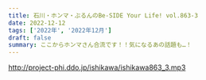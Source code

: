 ```yaml
---
title: 石川・ホンマ・ぶるんのBe-SIDE Your Life! vol.863-3
date: 2022-12-12
tags: ['2022年', '2022年12月']
draft: false
summary: ここからホンマさん合流です！！気になるあの話題も…！
---
```


http://project-phi.ddo.jp/ishikawa/ishikawa863_3.mp3
